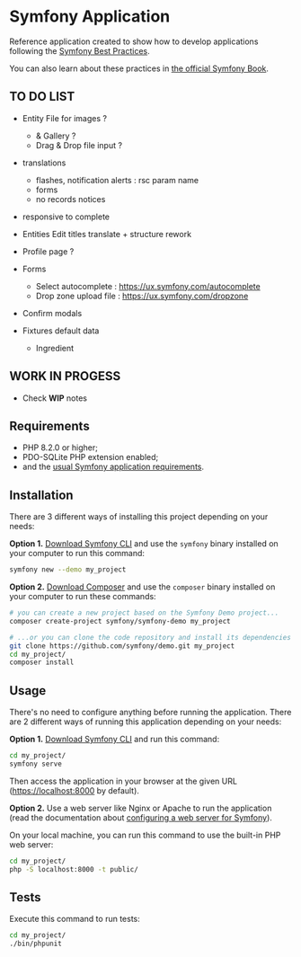 Symfony Application
========================

Reference application created to show how to develop applications following the [Symfony Best Practices][1].

You can also learn about these practices in [the official Symfony Book][5].

TO DO LIST
------------
  
  * Entity File for images ?
    * & Gallery ?
    * Drag & Drop file input ?

  * translations
    * flashes, notification alerts : rsc param name
    * forms
    * no records notices

  * responsive to complete

  * Entities Edit titles translate + structure rework

  * Profile page ?

  * Forms
    * Select autocomplete : https://ux.symfony.com/autocomplete
    * Drop zone upload file : https://ux.symfony.com/dropzone

  * Confirm modals

  * Fixtures default data
    * Ingredient

WORK IN PROGESS
------------

  * Check **WIP** notes

Requirements
------------

  * PHP 8.2.0 or higher;
  * PDO-SQLite PHP extension enabled;
  * and the [usual Symfony application requirements][2].

Installation
------------

There are 3 different ways of installing this project depending on your needs:

**Option 1.** [Download Symfony CLI][4] and use the `symfony` binary installed
on your computer to run this command:

```bash
symfony new --demo my_project
```

**Option 2.** [Download Composer][6] and use the `composer` binary installed
on your computer to run these commands:

```bash
# you can create a new project based on the Symfony Demo project...
composer create-project symfony/symfony-demo my_project

# ...or you can clone the code repository and install its dependencies
git clone https://github.com/symfony/demo.git my_project
cd my_project/
composer install
```

Usage
-----

There's no need to configure anything before running the application. There are
2 different ways of running this application depending on your needs:

**Option 1.** [Download Symfony CLI][4] and run this command:

```bash
cd my_project/
symfony serve
```

Then access the application in your browser at the given URL (<https://localhost:8000> by default).

**Option 2.** Use a web server like Nginx or Apache to run the application
(read the documentation about [configuring a web server for Symfony][3]).

On your local machine, you can run this command to use the built-in PHP web server:

```bash
cd my_project/
php -S localhost:8000 -t public/
```

Tests
-----

Execute this command to run tests:

```bash
cd my_project/
./bin/phpunit
```

[1]: https://symfony.com/doc/current/best_practices.html
[2]: https://symfony.com/doc/current/setup.html#technical-requirements
[3]: https://symfony.com/doc/current/setup/web_server_configuration.html
[4]: https://symfony.com/download
[5]: https://symfony.com/book
[6]: https://getcomposer.org/